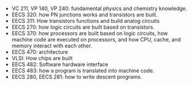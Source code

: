 * VC 211, VP 140, VP 240: fundamental physics and chemistry knowledge.
* EECS 320: how PN junctions works and transistors are built.
* EECS 311: How transistors functions and build analog circuits
* EECS 270: how logic circuits are built based on transistors.
* EECS 370: how processors are built based on logic circuits, how machine code are executed on processors, and how CPU, cache, and memory interact with each other.
* EECS 470: architecture 
* VLSI: How chips are built
* EECS 482: Software hardware interface
* EECS 483: how a program is translated into machine code.
* EECS 280, EECS 281: how to write descent programs.

